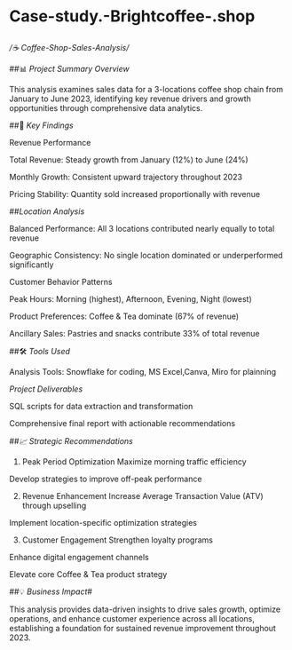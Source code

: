# Case-study.-Brightcoffee-.shop
##
*/☕ Coffee-Shop-Sales-Analysis/*

##📊 *Project Summary Overview*

This analysis examines sales data for a 3-locations coffee shop chain from January to June 2023, identifying key revenue drivers and growth opportunities through comprehensive data analytics.


##🎯 *Key Findings*

Revenue Performance

Total Revenue: Steady growth from January (12%) to June (24%)

Monthly Growth: Consistent upward trajectory throughout  2023

Pricing Stability: Quantity sold increased proportionally with revenue


##*Location Analysis*

Balanced Performance: All 3 locations contributed nearly equally to total revenue

Geographic Consistency: No single location dominated or underperformed significantly

Customer Behavior Patterns

Peak Hours: Morning (highest), Afternoon, Evening, Night (lowest)

Product Preferences: Coffee & Tea dominate (67% of revenue)

Ancillary Sales: Pastries and snacks contribute 33% of total revenue


##🛠️ *Tools Used*



Analysis Tools: Snowflake for coding, MS Excel,Canva, Miro for plainning


*Project Deliverables*


SQL scripts for data extraction and transformation

Comprehensive final report with actionable recommendations


##*📈 Strategic Recommendations*




1. Peak Period Optimization
Maximize morning traffic efficiency

Develop strategies to improve off-peak performance


2. Revenue Enhancement
Increase Average Transaction Value (ATV) through upselling

Implement location-specific optimization strategies

3. Customer Engagement
Strengthen loyalty programs

Enhance digital engagement channels

Elevate core Coffee & Tea product strategy



##💡 *Business Impact*#

This analysis provides data-driven insights to drive sales growth, optimize operations, and enhance customer experience across all locations, establishing a foundation for sustained revenue improvement throughout 2023.




